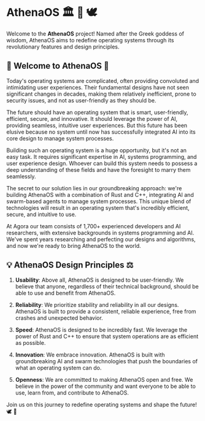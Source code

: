 # AthenaOS 🏛️ 🦉 🕊️

Welcome to the **AthenaOS** project! Named after the Greek goddess of wisdom, AthenaOS aims to redefine operating systems through its revolutionary features and design principles. 

## 🏺 Welcome to AthenaOS 🦉

Today's operating systems are complicated, often providing convoluted and intimidating user experiences. Their fundamental designs have not seen significant changes in decades, making them relatively inefficient, prone to security issues, and not as user-friendly as they should be.

The future should have an operating system that is smart, user-friendly, efficient, secure, and innovative. It should leverage the power of AI, providing seamless, intuitive user experiences. But this future has been elusive because no system until now has successfully integrated AI into its core design to manage system processes.

Building such an operating system is a huge opportunity, but it's not an easy task. It requires significant expertise in AI, systems programming, and user experience design. Whoever can build this system needs to possess a deep understanding of these fields and have the foresight to marry them seamlessly.

The secret to our solution lies in our groundbreaking approach: we're building AthenaOS with a combination of Rust and C++, integrating AI and swarm-based agents to manage system processes. This unique blend of technologies will result in an operating system that's incredibly efficient, secure, and intuitive to use.

At Agora our team consists of 1,700+ experienced developers and AI researchers, with extensive backgrounds in systems programming and AI. We've spent years researching and perfecting our designs and algorithms, and now we're ready to bring AthenaOS to the world.

## 💡 AthenaOS Design Principles ⚖️

1. **Usability**: Above all, AthenaOS is designed to be user-friendly. We believe that anyone, regardless of their technical background, should be able to use and benefit from AthenaOS.

2. **Reliability**: We prioritize stability and reliability in all our designs. AthenaOS is built to provide a consistent, reliable experience, free from crashes and unexpected behavior.

3. **Speed**: AthenaOS is designed to be incredibly fast. We leverage the power of Rust and C++ to ensure that system operations are as efficient as possible.

4. **Innovation**: We embrace innovation. AthenaOS is built with groundbreaking AI and swarm technologies that push the boundaries of what an operating system can do.

5. **Openness**: We are committed to making AthenaOS open and free. We believe in the power of the community and want everyone to be able to use, learn from, and contribute to AthenaOS.

Join us on this journey to redefine operating systems and shape the future! 🕊️ 🌌
